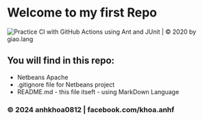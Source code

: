 # Welcome to my first Repo
![Practice CI with GitHub Actions using Ant and JUnit | © 2020 by giao.lang](https://github.com/doit-now/ci-actions-ant-jdk8/workflows/Practice%20CI%20with%20GitHub%20Actions%20using%20Ant%20and%20JUnit%20%7C%20%C2%A9%202020%20by%20giao.lang/badge.svg)

## You will find in this repo:

* Netbeans Apache
* .gitignore file for Netbeans project
* README.md - this file itseft - using MarkDown Language

### © 2024 anhkhoa0812 | facebook.com/khoa.anhf
